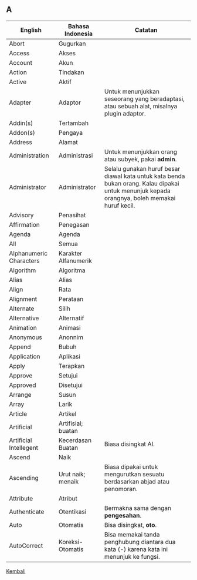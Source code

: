 ## A

| English					| Bahasa Indonesia			| Catatan				|
|---------------------------|---------------------------|-----------------------|
| Abort 					| Gugurkan 					| |
| Access 					| Akses						| |
| Account 					| Akun						| |
| Action 					| Tindakan					| |
| Active 					| Aktif						| |
| Adapter 					| Adaptor 					| Untuk menunjukkan seseorang yang beradaptasi, atau sebuah alat, misalnya plugin adaptor. |
| Addin(s)					| Tertambah					| |
| Addon(s)					| Pengaya 					| |					
| Address 					| Alamat					| |
| Administration 			| Administrasi				| Untuk menunjukkan orang atau subyek, pakai **admin**. |
| Administrator 			| Administrator 			| Selalu gunakan huruf besar diawal kata untuk kata benda bukan orang. Kalau dipakai untuk menunjuk kepada orangnya, boleh memakai huruf kecil.|
| Advisory 					| Penasihat					| |
| Affirmation 				| Penegasan					| |
| Agenda 					| Agenda					| |
| All 						| Semua 					| |
| Alphanumeric Characters 	| Karakter Alfanumerik 		| |
| Algorithm 				| Algoritma					| |
| Alias 					| Alias						| |
| Align						| Rata						| |
| Alignment  				| Perataan					| |
| Alternate 				| Silih						| |
| Alternative				| Alternatif				| |
| Animation 				| Animasi					| |
| Anonymous					| Anonnim					| |
| Append 					| Bubuh 					| |
| Application 				| Aplikasi					| |
| Apply 					| Terapkan					| |
| Approve 					| Setujui 					| |
| Approved 					| Disetujui 				| |
| Arrange 					| Susun						| |
| Array						| Larik						| |
| Article 					| Artikel 					| |
| Artificial				| Artifisial; buatan		| |
| Artificial Intellegent 	| Kecerdasan Buatan 		| Biasa disingkat AI. |
| Ascend					| Naik						| |
| Ascending 				| Urut naik; menaik 		| Biasa dipakai untuk mengurutkan sesuatu berdasarkan abjad atau penomoran. |
| Attribute					| Atribut 					| |
| Authenticate 				| Otentikasi 				| Bermakna sama dengan **pengesahan**. |
| Auto						| Otomatis					| Bisa disingkat, **oto**. |
| AutoCorrect 				| Koreksi-Otomatis 			| Bisa memakai tanda penghubung diantara dua kata (-) karena kata ini menunjuk ke fungsi. |

[Kembali](../)
